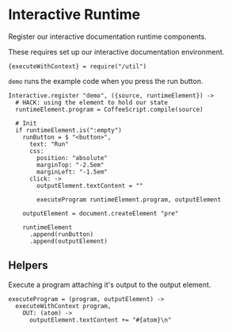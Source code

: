 Interactive Runtime
===================

Register our interactive documentation runtime components.

These requires set up our interactive documentation environment.

    {executeWithContext} = require("/util")

`demo` runs the example code when you press the run button.

    Interactive.register "demo", ({source, runtimeElement}) ->
      # HACK: using the element to hold our state
      runtimeElement.program = CoffeeScript.compile(source)

      # Init
      if runtimeElement.is(":empty")
        runButton = $ "<button>",
          text: "Run"
          css:
            position: "absolute"
            marginTop: "-2.5em"
            marginLeft: "-1.5em"
          click: ->
            outputElement.textContent = ""

            executeProgram runtimeElement.program, outputElement

        outputElement = document.createElement "pre"

        runtimeElement
          .append(runButton)
          .append(outputElement)

Helpers
-------

Execute a program attaching it's output to the output element.

    executeProgram = (program, outputElement) ->
      executeWithContext program,
        OUT: (atom) ->
          outputElement.textContent += "#{atom}\n"
